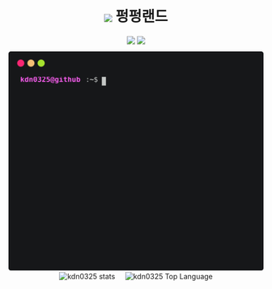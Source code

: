 <div>
  
  <div align="center">
  <h1>
  <img
    align="center"
    src="https://github.com/user-attachments/assets/c099a1b8-d90c-4e49-b14e-1506115d2e0c"
    height="50"
  />
  펑펑랜드
</h1>

  <a align="center" href=""><img align="center" src="https://upload.wikimedia.org/wikipedia/commons/7/78/Google_Play_Store_badge_EN.svg" height="50" /></a>
  <a align="center" href="https://apps.apple.com/kr/app/balloonburst/id6692629091"><img align="center" src="https://upload.wikimedia.org/wikipedia/commons/3/3c/Download_on_the_App_Store_Badge.svg" height="52" /></a>
</div>
  <img alt="kdn0325 profile-readme" src="https://github.com/kdn0325/terminal-for-github-profile-readme/blob/main/github_stats.svg" />
  <div style="display: flex; flex-direction: row;  justify-content: center; gap: 20px;">
    <img alt="kdn0325 stats" src="https://github-readme-streak-stats.herokuapp.com/?user=kdn0325&theme=light&hide_border=false" height="200"/>
    <img alt="kdn0325 Top Language" src="https://github-readme-stats.vercel.app/api/top-langs/?username=kdn0325&langs_count=10&layout=compact&theme=react&hide_border=true&bg_color=0D1117&title_color=5ce1e6&icon_color=5ce1e6" height="200"/>
  </div>
</div>
